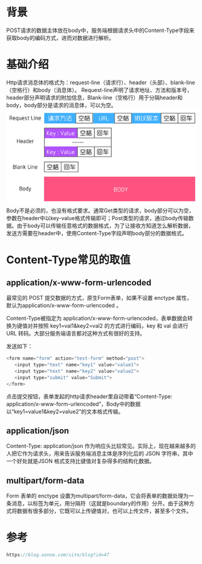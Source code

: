 # 背景
POST请求的数据主体放在body中，服务端根据请求头中的Content-Type字段来获取body的编码方式，进而对数据进行解析。
# 基础介绍
Http请求消息体的格式为：request-line（请求行）、header（头部）、blank-line（空格行）和body（消息体）。
Request-line声明了请求地址、方法和版本号，header部分声明请求的附加信息，Blank-line（空格行）用于分隔header和body，body部分是请求的消息体，可以为空。
![](attachments/Pasted%20image%2020230619110703.png)
Body不是必须的，也没有格式要求。通常Get类型的请求，body部分可以为空，参数在header中以key-value格式传输即可；Post类型的请求，通过body传输数据。由于body可以传输任意格式的数据格式，为了让接收方知道怎么解析数据，发送方需要在header中，使用Content-Type字段声明body部分的数据格式。
# Content-Type常见的取值

## application/x-www-form-urlencoded
最常见的 POST 提交数据的方式，原生Form表单，如果不设置 enctype 属性，默认为application/x-www-form-urlencoded 。


Content-Type被指定为 application/x-www-form-urlencoded，表单数据会转换为键值对并按照 key1=val1&key2=val2 的方式进行编码，key 和 val 会进行 URL 转码。大部分服务端语言都对这种方式有很好的支持。

发送如下：
```c
<form name="form" action="test-form" method="post">
   <input type="text" name="key1" value="value1">
   <input type="text" name="key2" value="value2">
   <input type="submit" value="Submit">
</form>
```
点击提交按钮，表单发起的http请求header里自动带着“Content-Type: application/x-www-form-urlencoded”，Body中的数据以“key1=value1&key2=value2”的文本格式传输。
## application/json
Content-Type: application/json 作为响应头比较常见。实际上，现在越来越多的人把它作为请求头，用来告诉服务端消息主体是序列化后的 JSON 字符串，其中一个好处就是JSON 格式支持比键值对复杂得多的结构化数据。

##  multipart/form-data
Form 表单的 enctype 设置为multipart/form-data，它会将表单的数据处理为一条消息，以标签为单元，用分隔符（这就是boundary的作用）分开。由于这种方式将数据有很多部分，它既可以上传键值对，也可以上传文件，甚至多个文件。

# 参考
```c
https://blog.oonne.com/site/blog?id=47
```